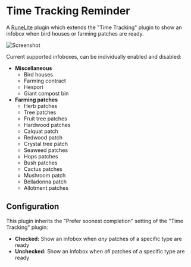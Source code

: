# Time Tracking Reminder

A [RuneLite](https://runelite.net/) plugin which extends the "Time Tracking" plugin to show an infobox when
bird houses or farming patches are ready.

![Screenshot](./screenshot.png)

Current supported infoboxes, can be individually enabled and disabled:

- **Miscellaneous**
  - Bird houses
  - Farming contract
  - Hespori
  - Giant compost bin
- **Farming patches**
  - Herb patches
  - Tree patches
  - Fruit tree patches
  - Hardwood patches
  - Calquat patch
  - Redwood patch
  - Crystal tree patch
  - Seaweed patches
  - Hops patches
  - Bush patches
  - Cactus patches
  - Mushroom patch
  - Belladonna patch
  - Allotment patches

## Configuration

This plugin inherits the "Prefer soonest completion" setting of the "Time Tracking" plugin:

- **Checked:** Show an infobox when *any* patches of a specific type are ready
- **Unchecked:** Show an infobox when *all* patches of a specific type are ready
